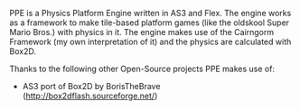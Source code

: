 PPE is a Physics Platform Engine written in AS3 and Flex. The engine works as a framework to make tile-based platform games (like the oldskool Super Mario Bros.) with physics in it.
The engine makes use of the Cairngorm Framework (my own interpretation of it) and the physics are calculated with Box2D.

Thanks to the following other Open-Source projects PPE makes use of:
  * AS3 port of Box2D by BorisTheBrave (http://box2dflash.sourceforge.net/)